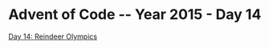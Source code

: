 # Advent of Code -- Year 2015 - Day 14

[Day 14: Reindeer Olympics](https://adventofcode.com/2015/day/14)
